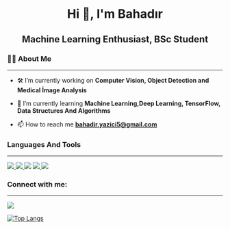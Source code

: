 <h1 align="center">Hi 👋, I'm Bahadır</h1>
<h2 align="center">Machine Learning Enthusiast, BSc Student</h3>


<h3 align="left">🙋‍♂️ About Me</h3>

---
- 🛠️ I’m currently working on **Computer Vision, Object Detection and Medical İmage Analysis**

- 🌱 I’m currently learning **Machine Learning,Deep Learning, TensorFlow, Data Structures And Algorithms**

- 📫 How to reach me **bahadir.yazici5@gmail.com**

<h3 align="left">Languages And Tools</h3>

---

<p align="left"> 
    <a href="https://www.python.org" target="_blank"> <img src="https://img.icons8.com/color/48/000000/python.png"/> </a> 
    <a href="https://www.java.com" target="_blank"> <img src="https://img.icons8.com/color/48/000000/java-coffee-cup-logo.png"/> </a>
    <a href="https://docs.microsoft.com/en-us/dotnet/csharp" target="_blank"><img src="https://img.icons8.com/color/48/000000/c-sharp-logo-2.png"/></a>
    <a href="https://git-scm.com/" target="_blank"> <img src="https://img.icons8.com/color/48/000000/git.png"/> </a>
    <a href="https://www.tensorflow.org/" target="_blank"><img src="https://img.icons8.com/color/50/000000/tensorflow.png"/> </a>
    
</p>

<h3 align="left">Connect with me:</h3>

---

<p align="left">
<a href = "https://www.linkedin.com/in/bahadir-yazici/"><img src="https://img.icons8.com/fluent/48/000000/linkedin.png"/></a>
</p>


[![Top Langs](https://github-readme-stats.vercel.app/api/top-langs/?username=Bahad201)](https://github.com/anuraghazra/github-readme-stats)



